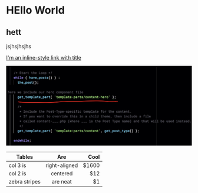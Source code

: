 # HEllo World
## hett
jsjhsjhsjhs

[I'm an inline-style link with title](https://www.google.com "Google's Homepage")

![image](bild.jpg)

| Tables        | Are           | Cool  |
| ------------- |:-------------:| -----:|
| col 3 is      | right-aligned | $1600 |
| col 2 is      | centered      |   $12 |
| zebra stripes | are neat      |    $1 |
